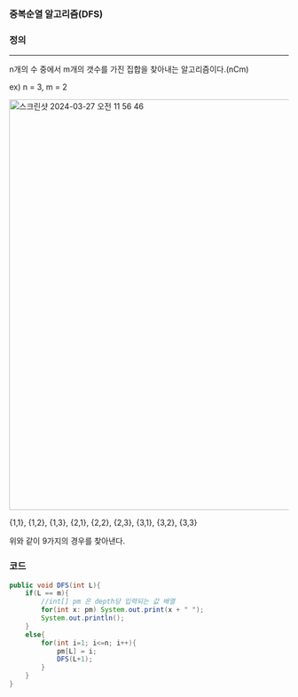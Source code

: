 ### 중복순열 알고리즘(DFS)

### 정의

---

n개의 수 중에서 m개의 갯수를 가진 집합을 찾아내는 알고리즘이다.(nCm)

ex) n = 3, m = 2

<img width="741" alt="스크린샷 2024-03-27 오전 11 56 46" src="https://github.com/runtime-zer0/goorrrng/assets/62759873/f8ee568d-07a8-4ff2-ae10-db1817cc4420">

{1,1}, {1,2}, {1,3}, {2,1}, {2,2}, {2,3}, {3,1}, {3,2}, {3,3}

위와 같이 9가지의 경우를 찾아낸다.

### 코드
```java
public void DFS(int L){
    if(L == m){
        //int[] pm 은 depth당 입력되는 값 배열
        for(int x: pm) System.out.print(x + " ");
        System.out.println();
    }
    else{
        for(int i=1; i<=n; i++){
            pm[L] = i;
            DFS(L+1);
        }
    }
}
```